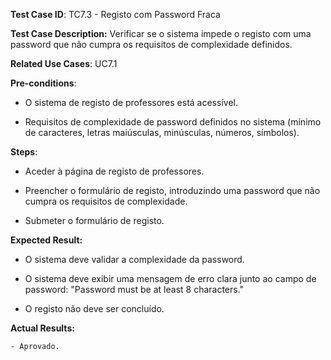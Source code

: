 **Test Case ID**: TC7.3 - Registo com Password Fraca

**Test Case Description:** Verificar se o sistema impede o registo com uma password que não cumpra os requisitos de complexidade definidos.

**Related Use Cases**: UC7.1

**Pre-conditions**:

- O sistema de registo de professores está acessível.

- Requisitos de complexidade de password definidos no sistema (mínimo de caracteres, letras maiúsculas, minúsculas, números, símbolos).

**Steps**:

- Aceder à página de registo de professores.

- Preencher o formulário de registo, introduzindo uma password que não cumpra os requisitos de complexidade.

- Submeter o formulário de registo.

**Expected Result:**

- O sistema deve validar a complexidade da password.

- O sistema deve exibir uma mensagem de erro clara junto ao campo de password: "Password must be at least 8 characters."

- O registo não deve ser concluído.

**Actual Results:**

    - Aprovado.
